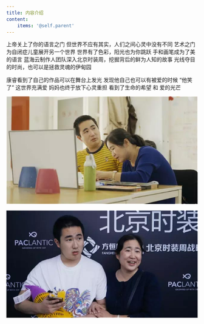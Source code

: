 ```yaml
---
title: 内容介绍
content:
    items: '@self.parent'
---
```


上帝关上了你的语言之门
但世界不应有其实，人们之间心灵中没有不同
艺术之门为自闭症儿童展开另一个世界
世界有了色彩，阳光也为你跳跃
手和画笔成为了美的语言
蓝海云制作人团队深入北京时装周，挖掘背后的鲜为人知的故事
光线夺目的时尚，也可以是拯救灵魂的伊甸园

康睿看到了自己的作品可以在舞台上发光
发现他自己也可以有被爱的时候
“他笑了” 这世界充满爱
妈妈也终于放下心灵重担
看到了生命的希望 和 爱的光芒

![](demo-feedback3.jpg)

![](demo-feedback4.jpg)